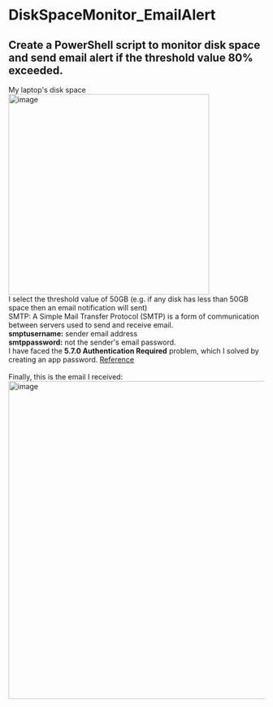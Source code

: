 # DiskSpaceMonitor_EmailAlert
## Create a PowerShell script to monitor disk space and send email alert if the threshold value 80% exceeded.
My laptop's disk space <br>
<img width="395" alt="image" src="https://github.com/sinayem/DiskSpaceMonitor_EmailAlert/assets/68912545/bfe606ee-c36f-4d03-9c70-a1ec6bf5a143"> <br>
I select the threshold value of 50GB (e.g. if any disk has less than 50GB space then an email notification will sent) <br>
SMTP: A Simple Mail Transfer Protocol (SMTP) is a form of communication between servers used to send and receive email. <br>
**smptusername:** sender email address <br>
**smtppassword:** not the sender's email password. <br>
I have faced the **5.7.0 Authentication Required** problem, which I solved by creating an app password. [Reference](https://stackoverflow.com/questions/66044348/sending-mail-from-powershell-via-gmail-smtp)
<br>
<br>
Finally, this is the email I received: <br>
<img width="626" alt="image" src="https://github.com/sinayem/DiskSpaceMonitor_EmailAlert/assets/68912545/2d0ed8f2-07d7-4658-951d-e2bf880409b3">

